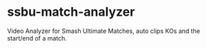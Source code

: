 # ssbu-match-analyzer
Video Analyzer for Smash Ultimate Matches, auto clips KOs and the start/end of a match.